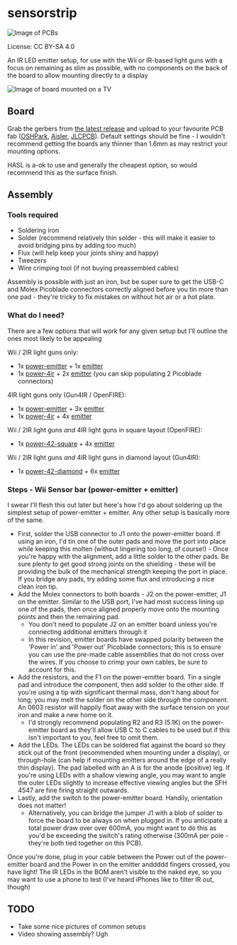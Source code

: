 # sensorstrip

![Image of PCBs](resources/sensorstrip-assembled.jpg)

License: CC BY-SA 4.0

An IR LED emitter setup, for use with the Wii or IR-based light guns with a focus on remaining as slim as possible, with no components on the back of the board to allow mounting directly to a display

![Image of board mounted on a TV](resources/sensorstrip-mounting.jpg)

## Board

Grab the gerbers from [the latest release](https://github.com/eatnooM/sensorstrip/releases/latest) and upload to your favourite PCB fab ([OSHPark](https://oshpark.com/), [Aisler](https://aisler.net/), [JLCPCB](https://jlcpcb.com/)). Default settings should be fine - I wouldn't recommend getting the boards any thinner than 1.6mm as may restrict your mounting options.

HASL is a-ok to use and generally the cheapest option, so would recommend this as the surface finish.

## Assembly

### Tools required
- Soldering iron
- Solder (recommend relatively thin solder - this will make it easier to avoid bridging pins by adding too much)
- Flux (will help keep your joints shiny and happy)
- Tweezers
- Wire crimping tool (if not buying preassembled cables)

Assembly is possible with just an iron, but be super sure to get the USB-C and Molex Picoblade connectors correctly aligned before you tin more than one pad - they're tricky to fix mistakes on without hot air or a hot plate.

### What do I need?

There are a few options that will work for any given setup but I'll outline the ones most likely to be appealing

Wii / 2IR light guns only:
- 1x [power-emitter](/sensorstrip-power-emitter) + 1x [emitter](/sensorstrip-emitter)
- 1x [power-4ir](/sensorstrip-power-4ir) + 2x [emitter](/sensorstrip-emitter) (you can skip populating 2 Picoblade connectors)

4IR light guns only (Gun4IR / OpenFIRE):
- 1x [power-emitter](/sensorstrip-power-emitter) + 3x [emitter](/sensorstrip-emitter)
- 1x [power-4ir](/sensorstrip-power-4ir) + 4x [emitter](/sensorstrip-emitter)

Wii / 2IR light guns *and* 4IR light guns in square layout (OpenFIRE):
- 1x [power-42-square](/sensorstrip-power-42-square) + 4x [emitter](/sensorstrip-emitter)

Wii / 2IR light guns *and* 4IR light guns in diamond layout (Gun4IR):
- 1x [power-42-diamond](/sensorstrip-power-42-diamond) + 6x [emitter](/sensorstrip-emitter)

### Steps - Wii Sensor bar (power-emitter + emitter)

I swear I'll flesh this out later but here's how I'd go about soldering up the simplest setup of power-emitter + emitter. Any other setup is basically more of the same.

- First, solder the USB connector to J1 onto the power-emitter board. If using an iron, I'd tin one of the outer pads and move the port into place while keeping this molten (without lingering too long, of course!) - Once you're happy with the alignment, add a little solder to the other pads. Be sure plenty to get good strong joints on the shielding - these will be providing the bulk of the mechanical strength keeping the port in place. If you bridge any pads, try adding some flux and introducing a nice clean iron tip.
- Add the Molex connectors to both boards - J2 on the power-emitter, J1 on the emitter. Similar to the USB port, I've had most success lining up one of the pads, then once aligned properly move onto the mounting points and then the remaining pad.
	- You don't need to populate J2 on an emitter board unless you're connecting additional emitters through it
	- In this revision, emitter boards have swapped polarity between the 'Power in' and 'Power out' Picoblade connectors; this is to ensure you can use the pre-made cable assemblies that do not cross over the wires. If you choose to crimp your own cables, be sure to account for this.
- Add the resistors, and the F1 on the power-emitter board. Tin a single pad and introduce the component, then add solder to the other side. If you're using a tip with significant thermal mass, don't hang about for long; you may melt the solder on the other side _through_ the component. An 0603 resistor will happily float away with the surface tension on your iron and make a new home on it.
	- I'd strongly recommend populating R2 and R3 (5.1K) on the power-emitter board as they'll allow USB C to C cables to be used but if this isn't important to you, feel free to omit them.
- Add the LEDs. The LEDs can be soldered flat against the board so they stick out of the front (recommended when mounting under a display), or through-hole (can help if mounting emitters around the edge of a really thin display). The pad labelled with an A is for the anode (positive) leg. If you're using LEDs with a shallow viewing angle, you may want to angle the outer LEDs slightly to increase effective viewing angles but the SFH 4547 are fine firing straight outwards.
- Lastly, add the switch to the power-emitter board. Handily, orientation does not matter!
	- Alternatively, you can bridge the jumper J1 with a blob of solder to force the board to be always on when plugged in. If you anticipate a total power draw over over 600mA, you might want to do this as you'd be exceeding the switch's rating otherwise (300mA per pole - they're both tied together on this PCB).

Once you're done, plug in your cable between the Power out of the power-emitter board and the Power in on the emitter anddddd fingers crossed, you have light! The IR LEDs in the BOM aren't visible to the naked eye, so you may want to use a phone to test (I've heard iPhones like to filter IR out, though)

## TODO
- Take some nice pictures of common setups
- Video showing assembly? Ugh
